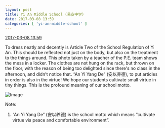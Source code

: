 ```yaml
---
layout: post
title: Yi An Middle School (易安中学)
date: 2017-03-08 13:59
categories: [ 'yi-an-middle-school' ]
---
```


<div class="weibo-info">
  <a href="http://weibo.com/6074218720/EyPT2hVHV">2017-03-08 13:59</a>
</div>

To dress neatly and decently is Article Two of the School Regulation of Yi An. This should be reflected not just on the body, but also on the treatment to the things around. This photo taken by a teacher of the P.E. team shows the mess in a locker. The clothes are not hung on the rack, but thrown on the floor, with the reason of being too delighted since there's no class in the afternoon, and didn't notice that. “An Yi Yang De” (安以养德), to put articles in order is also in the virtue! We hope our students cultivate small virtue in tiny things. This is the profound meaning of our school motto.

<!-- more -->

![Image](https://wx3.sinaimg.cn/mw690/006D4NLGgy1fdfe6d5vxuj31kw23vkjl.jpg)

Note:
1. “An Yi Yang De” (安以养德) is the school motto which means “cultivate virtue via peace and comfortable environment”.
